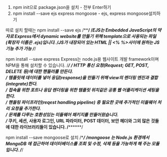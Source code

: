 1. npm init으로 package.json을 설치 - 전부 Enter하기
2. npm install --save ejs express mongoose - ejs, express mongoose설치하기

따로 설치 할때는
npm install --save ejs 
/**********************************************************************************************************/
/*EJS는 Embedded JavaScript의 약자로 Express에서 dynamic website를 만들기 위해 template으로 사용되는 파일(확장자 이름은 .ejs)입니다.
/*JS가 내장되어 있는 HTML || <% %>사이에 원하는 JS 기능 추가 가능
/**********************************************************************************************************/

npm install --save express 
Express는 node.js용 웹사이트 개발 framework이며 NPM을 통해 설치할 수 있습니다.
/**********************************************************************************************************/
/* HTTP 통신 요청(Request; GET, POST, DELETE 등)에 대한 핸들러를 만든다.                                             
/* 템플릿에 데이터를 넣어 응답(response)을 만들기 위해 view의 렌더링 엔진과 결합(integrate)한다.                                   
/* 접속을 위한 포트나 응답 렌더링을 위한 템플릿 위치같은 공통 웹 어플리케이션 세팅을 한다.                                           
/* 핸들링 파이프라인(reqest handling pipeline) 중 필요한 곳에 추가적인 미들웨어 처리 요청을 추가한다.                       
/* 문제를 다루는 호환성있는 미들웨어 패키지를 만들어왔습니다.                                                            
/* 쿠키, 세션, 사용자 로그인, URL 파라미터, POST 데이터, 보안 헤더와 그외 많은 것들에 대한 라이브러리들이 있습니다.
/**********************************************************************************************************/

npm install --save mongoose로 설치
/**********************************************************************************************************/
/*mongoose 는 Node.js 환경에서 MongoDB 에 접근하여 데이터베이스를 조회 및 수정, 삭제 등을 가능하게 해 주는 모듈입니다.
/**********************************************************************************************************/



